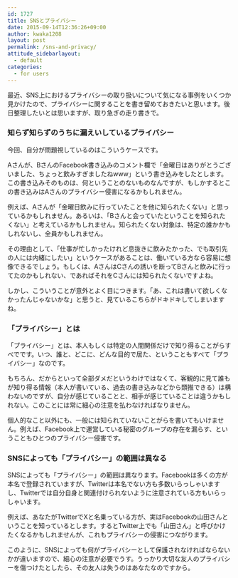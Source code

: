 ```yaml
---
id: 1727
title: SNSとプライバシー
date: 2015-09-14T12:36:26+09:00
author: kwaka1208
layout: post
permalink: /sns-and-privacy/
attitude_sidebarlayout:
  - default
categories:
  - for users
---
```

最近、SNS上におけるプライバシーの取り扱いについて気になる事例をいくつか見かけたので、プライバシーに関することを書き留めておきたいと思います。後日整理したいとは思いますが、取り急ぎの走り書きで。

### 知らず知らずのうちに漏えいしているプライバシー
今回、自分が問題視しているのはこういうケースです。

Aさんが、BさんのFacebook書き込みのコメント欄で「金曜日はありがとうございました、ちょっと飲みすぎましたねwww」という書き込みをしたとします。この書き込みそのものは、何ということのないものなんですが、もしかするとこの書き込みはAさんのプライバシー侵害になるかもしれません。

例えば、Aさんが「金曜日飲みに行っていたことを他に知られたくない」と思っているかもしれません。あるいは、「Bさんと会っていたということを知られたくない」と考えているかもしれません。知られたくない対象は、特定の誰かかもしれないし、全員かもしれません。

その理由として、「仕事が忙しかったけれど息抜きに飲みたかった、でも取引先の人には内緒にしたい」というケースがあることは、働いている方なら容易に想像できるでしょう。もしくは、AさんはCさんの誘いを断ってBさんと飲みに行ってたのかもしれない、であればそれをCさんには知られたくないですよね。

しかし、こういうことが意外とよく目につきます。「あ、これは書いて欲しくなかったんじゃないかな」と思うと、見ているこちらがドキドキしてしまいますね。

### 「プライバシー」とは
「プライバシー」とは、本人もしくは特定の人間関係だけで知り得ることがらすべでです。いつ、誰と、どこに、どんな目的で居た、ということもすべて「プライバシー」なのです。

もちろん、だからといって全部ダメだというわけではなくて、客観的に見て誰もが知り得る情報（本人が書いている、過去の書き込みなどから類推できる）は構わないのですが、自分が感じていることと、相手が感じていることは違うかもしれない。このことには常に細心の注意を払わなければなりません。

個人的なこと以外にも、一般には知られていないことがらを書いてもいけません。例えば、Facebook上で運営している秘密のグループの存在を漏らす、ということもひとつのプライバシー侵害です。

### SNSによっても「プライバシー」の範囲は異なる
SNSによっても「プライバシー」の範囲は異なります。Facebookは多くの方が本名で登録されていますが、Twitterは本名でない方も多数いらっしゃいますし、Twitterでは自分自身と関連付けられないように注意されている方もいらっしゃいます。

例えば、あなたがTwitterでXと名乗っている方が、実はFacebookの山田さんということを知っているとします。するとTwitter上でも「山田さん」と呼びかけたくなるかもしれませんが、これもプライバシーの侵害につながります。

このように、SNSによっても何がプライバシーとして保護されなければならないかが違いますので、細心の注意が必要でうす。うっかり大切な友人のプライバシーを傷つけたとしたら、その友人は失うのはあなたなのですから。